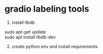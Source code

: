 # gradio labeling tools

1. install libdb
    
sudo apt-get update    
sudo apt install libdb-dev    

2. create python env and install requirements    
